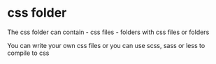 css folder
===

The css folder can contain
    - css files
    - folders with css files or folders

You can write your own css files or you can use scss, sass or less to compile to css